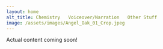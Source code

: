 ```yaml
---
layout: home
alt_title: Chemistry   Voiceover/Narration   Other Stuff
image: /assets/images/Angel_Oak_01_Crop.jpeg
---
```

Actual content coming soon!
